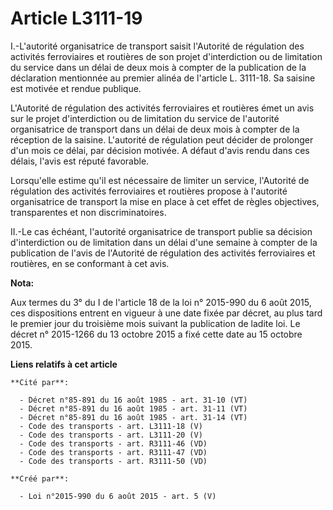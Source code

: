 # Article L3111-19

I.-L'autorité organisatrice de transport saisit l'Autorité de régulation des activités ferroviaires et routières de son
projet d'interdiction ou de limitation du service dans un délai de deux mois à compter de la publication de la déclaration
mentionnée au premier alinéa de l'article L. 3111-18. Sa saisine est motivée et rendue publique. 

L'Autorité de régulation des activités ferroviaires et routières émet un avis sur le projet d'interdiction ou de limitation
du service de l'autorité organisatrice de transport dans un délai de deux mois à compter de la réception de la saisine.
L'autorité de régulation peut décider de prolonger d'un mois ce délai, par décision motivée. A défaut d'avis rendu dans ces
délais, l'avis est réputé favorable. 

Lorsqu'elle estime qu'il est nécessaire de limiter un service, l'Autorité de régulation des activités ferroviaires et
routières propose à l'autorité organisatrice de transport la mise en place à cet effet de règles objectives, transparentes et
non discriminatoires. 

II.-Le cas échéant, l'autorité organisatrice de transport publie sa décision d'interdiction ou de limitation dans un délai
d'une semaine à compter de la publication de l'avis de l'Autorité de régulation des activités ferroviaires et routières, en
se conformant à cet avis.

**Nota:**

Aux termes du 3° du I de l'article 18 de la loi n° 2015-990 du 6 août 2015, ces dispositions entrent en vigueur à une date
fixée par décret, au plus tard le premier jour du troisième mois suivant la publication de ladite loi. Le décret n° 2015-1266
du 13 octobre 2015 a fixé cette date au 15 octobre 2015.

**Liens relatifs à cet article**

	**Cité par**:

	  - Décret n°85-891 du 16 août 1985 - art. 31-10 (VT)
	  - Décret n°85-891 du 16 août 1985 - art. 31-11 (VT)
	  - Décret n°85-891 du 16 août 1985 - art. 31-14 (VT)
	  - Code des transports - art. L3111-18 (V)
	  - Code des transports - art. L3111-20 (V)
	  - Code des transports - art. R3111-46 (VD)
	  - Code des transports - art. R3111-47 (VD)
	  - Code des transports - art. R3111-50 (VD)

	**Créé par**:

	  - Loi n°2015-990 du 6 août 2015 - art. 5 (V)

